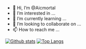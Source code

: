 - 👋 Hi, I’m @Aicmortal
- 👀 I’m interested in ...
- 🌱 I’m currently learning ...
- 💞️ I’m looking to collaborate on ...
- 📫 How to reach me ...

[![Github stats](https://github-readme-stats.vercel.app/api?username=Aicmortal&show_icons=true&include_all_commits=true)](https://github.com/Aicmortal/github-readme-stats)
[![Top Langs](https://github-readme-stats.vercel.app/api/top-langs/?username=Aicmortal&layout=compact)](https://github.com/anuraghazra/github-readme-stats)

